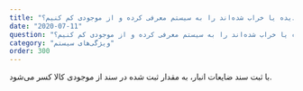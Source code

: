 ```yaml
---
title: "آیا در رایما این امکان وجود دارد که کالاهایی که آسیب دیده یا خراب شده‌اند را به سیستم معرفی کرده و از موجودی کم کنیم؟"
date: "2020-07-11"
question: "آیا در رایما این امکان وجود دارد که کالاهایی که آسیب دیده یا خراب شده‌اند را به سیستم معرفی کرده و از موجودی کم کنیم؟"
category: "ویژگی‌های سیستم"
order: 300
---
```


با ثبت سند ضایعات انبار، به مقدار ثبت شده در سند از موجودی کالا کسر می‌شود.
